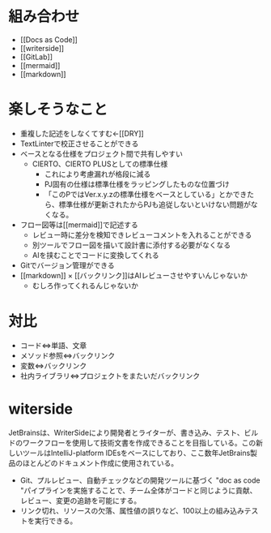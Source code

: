 # 組み合わせ
- [[Docs as Code]]
- [[writerside]]
- [[GitLab]]
- [[mermaid]]
- [[markdown]]

# 楽しそうなこと
- 重複した記述をしなくてすむ←[[DRY]]
- TextLinterで校正させることができる
- ベースとなる仕様をプロジェクト間で共有しやすい
	- CIERTO、CIERTO PLUSとしての標準仕様
		- これにより考慮漏れが格段に減る
		- PJ固有の仕様は標準仕様をラッピングしたものな位置づけ
		- 「このPではVer.x.y.zの標準仕様をベースとしている」とかできたら、標準仕様が更新されたからPJも追従しないといけない問題がなくなる。
- フロー図等は[[mermaid]]で記述する
	- レビュー時に差分を検知できレビューコメントを入れることができる
	- 別ツールでフロー図を描いて設計書に添付する必要がなくなる
	- AIを挟むことでコードに変換してくれる
- Gitでバージョン管理ができる
- [[markdown]] × [[バックリンク]]はAIレビューさせやすいんじゃないか
	- むしろ作ってくれるんじゃないか

# 対比
- コード⇔単語、文章
- メソッド参照⇔バックリンク
- 変数⇔バックリンク
- 社内ライブラリ⇔プロジェクトをまたいだバックリンク

# witerside
JetBrainsは、WriterSideにより開発者とライターが、書き込み、テスト、ビルドのワークフローを使用して技術文書を作成できることを目指している。この新しいツールはIntelliJ-platform IDEsをベースにしており、ここ数年JetBrains製品のほとんどのドキュメント作成に使用されている。
- Git、プルレビュー、自動チェックなどの開発ツールに基づく "doc as code "パイプラインを実施することで、チーム全体がコードと同じように貢献、レビュー、変更の追跡を可能にする。
- リンク切れ、リソースの欠落、属性値の誤りなど、100以上の組み込みテストを実行できる。
